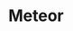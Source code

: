 ---
blog: https://blog.meteor.com/
facebook: https://www.facebook.com/meteorjs/
github: meteor
logohandle: meteor
sort: meteor
title: Meteor
twitter: meteorjs
website: https://www.meteor.com/
wikipedia: https://en.wikipedia.org/wiki/Meteor_(web_framework)
youtube: https://www.youtube.com/user/MeteorVideos
---